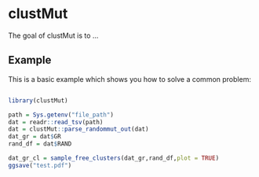 # clustMut

The goal of clustMut is to ...

## Example

This is a basic example which shows you how to solve a common problem:

``` r

library(clustMut)

path = Sys.getenv("file_path")
dat = readr::read_tsv(path)
dat = clustMut::parse_randommut_out(dat)
dat_gr = dat$GR
rand_df = dat$RAND

dat_gr_cl = sample_free_clusters(dat_gr,rand_df,plot = TRUE)
ggsave("test.pdf")
```
